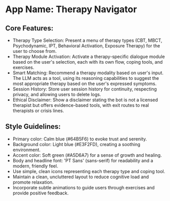 # **App Name**: Therapy Navigator

## Core Features:

- Therapy Type Selection: Present a menu of therapy types (CBT, MBCT, Psychodynamic, IPT, Behavioral Activation, Exposure Therapy) for the user to choose from.
- Therapy Module Activation: Activate a therapy-specific dialogue module based on the user's selection, each with its own flow, coping tools, and exercises.
- Smart Matching: Recommend a therapy modality based on user's input. The LLM acts as a tool, using its reasoning capabilities to suggest the most appropriate therapy based on the user's expressed symptoms.
- Session History: Store user session history for continuity, respecting privacy, and allowing users to delete logs.
- Ethical Disclaimer: Show a disclaimer stating the bot is not a licensed therapist but offers evidence-based tools, with exit routes to real therapists or crisis lines.

## Style Guidelines:

- Primary color: Calm blue (#64B5F6) to evoke trust and serenity.
- Background color: Light blue (#E3F2FD), creating a soothing environment.
- Accent color: Soft green (#A5D6A7) for a sense of growth and healing.
- Body and headline font: 'PT Sans' (sans-serif) for readability and a modern, friendly feel.
- Use simple, clean icons representing each therapy type and coping tool.
- Maintain a clean, uncluttered layout to reduce cognitive load and promote relaxation.
- Incorporate subtle animations to guide users through exercises and provide positive feedback.